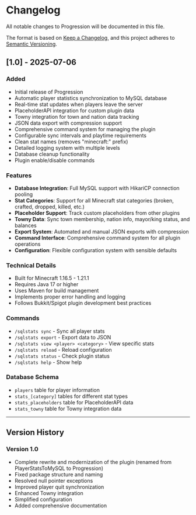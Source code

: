 # Changelog

All notable changes to Progression will be documented in this file.

The format is based on [Keep a Changelog](https://keepachangelog.com/en/1.0.0/),
and this project adheres to [Semantic Versioning](https://semver.org/spec/v2.0.0.html).

## [1.0] - 2025-07-06

### Added
- Initial release of Progression
- Automatic player statistics synchronization to MySQL database
- Real-time stat updates when players leave the server
- PlaceholderAPI integration for custom plugin data
- Towny integration for town and nation data tracking
- JSON data export with compression support
- Comprehensive command system for managing the plugin
- Configurable sync intervals and playtime requirements
- Clean stat names (removes "minecraft:" prefix)
- Detailed logging system with multiple levels
- Database cleanup functionality
- Plugin enable/disable commands

### Features
- **Database Integration**: Full MySQL support with HikariCP connection pooling
- **Stat Categories**: Support for all Minecraft stat categories (broken, crafted, dropped, killed, etc.)
- **Placeholder Support**: Track custom placeholders from other plugins
- **Towny Data**: Sync town membership, nation info, mayor/king status, and balances
- **Export System**: Automated and manual JSON exports with compression
- **Command Interface**: Comprehensive command system for all plugin operations
- **Configuration**: Flexible configuration system with sensible defaults

### Technical Details
- Built for Minecraft 1.16.5 - 1.21.1
- Requires Java 17 or higher
- Uses Maven for build management
- Implements proper error handling and logging
- Follows Bukkit/Spigot plugin development best practices

### Commands
- `/sqlstats sync` - Sync all player stats
- `/sqlstats export` - Export data to JSON
- `/sqlstats view <player> <category>` - View specific stats
- `/sqlstats reload` - Reload configuration
- `/sqlstats status` - Check plugin status
- `/sqlstats help` - Show help

### Database Schema
- `players` table for player information
- `stats_[category]` tables for different stat types
- `stats_placeholders` table for PlaceholderAPI data
- `stats_towny` table for Towny integration data

---

## Version History

### Version 1.0
- Complete rewrite and modernization of the plugin (renamed from PlayerStatsToMySQL to Progression)
- Fixed package structure and naming
- Resolved null pointer exceptions
- Improved player quit synchronization
- Enhanced Towny integration
- Simplified configuration
- Added comprehensive documentation 